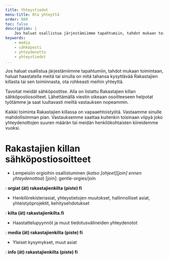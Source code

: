 ```yaml
---
title: Yhteystiedot
menu-title: Ota yhteyttä
order: 800
toc: false
description: |
    Jos haluat osallistua järjestämiimme tapahtumiin, tahdot mukaan toimintaan, haluat haastatella meitä tai sinulla on mitä tahansa kysyttävää Rakastajien killasta tai sen toiminnasta, ota rohkeasti meihin yhteyttä.
keywords:
    - media
    - sähköposti
    - yhteydenotto
    - yhteystiedot
...
```


Jos haluat osallistua järjestämiimme tapahtumiin, tahdot mukaan toimintaan, haluat haastatella meitä tai sinulla on mitä tahansa kysyttävää Rakastajien killasta tai sen toiminnasta, ota rohkeasti meihin yhteyttä.

Tavoitat meidät sähköpostitse.
Alla on listattu Rakastajien killan sähköpostiosoitteet.
Lähettämällä viestin oikeaan osoitteeseen helpotat työtämme ja saat luultavasti meiltä vastauksen nopeammin.

Kaikki toiminta Rakastajien killassa on vapaaehtoistyötä.
Vastaamme sinulle mahdollisimman pian.
Vastauksemme saattaa kuitenkin toisinaan viipyä joko yhteydenottojen suuren määrän tai meidän henkilökohtaisten kiireidemme vuoksi.

# Rakastajien killan sähköpostiosoitteet

- Lempeisiin orgioihin osallistuminen (*katso [ohjeet][join] ennen yhteydenottoa*)
[join]: gentle-orgies/join

: **orgiat (ät) rakastajienkilta (piste) fi**

- Henkilörekisteriasiat, yhteystietojen muutokset, hallinnolliset asiat, yhteistyöprojektit, kehitysehdotukset

: **kilta (ät) rakastajienkilta.fi**

- Haastattelupyynnöt ja muut tiedotusvälineiden yhteydenotot

: **media (ät) rakastajienkilta (piste) fi**

- Yleiset kysymykset, muut asiat

: **info (ät) rakastajienkilta (piste) fi**
